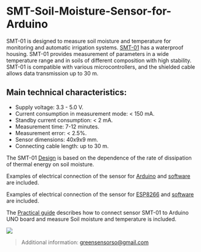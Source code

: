 # SMT-Soil-Moisture-Sensor-for-Arduino

SMT-01 is designed to measure soil moisture and temperature for monitoring and automatic irrigation systems.
[SMT-01](https://github.com/greensensors/SMT-Soil-Moisture-Sensor-for-Arduino/blob/main/SMT-01.png) has a waterproof housing. 
SMT-01 provides measurement of parameters in a wide temperature range and in soils of different composition with high stability. 
SMT-01 is compatible with various microcontrollers, and the shielded cable allows data transmission up to 30 m.

## Main technical characteristics:
- Supply voltage: 3.3 - 5.0 V.
- Current consumption in measurement mode: < 150 mA.
- Standby current consumption: < 2 mA.
- Measurement time: 7-12 minutes.
- Measurement error: < 2.5%.
- Sensor dimensions: 40x9x9 mm.
- Connecting cable length: up to 30 m.

The SMT-01 [Design](https://github.com/greensensors/SMT-Soil-Moisture-Sensor-for-Arduino/blob/main/SMT-description-Part1.pdf) is based on the dependence of the rate of dissipation of thermal energy on soil moisture.

Examples of electrical connection of the sensor for [Arduino](https://github.com/greensensors/SMT-Soil-Moisture-Sensor-for-Arduino/blob/main/SMT_Arduino_Circuit.png) 
and [software](https://github.com/greensensors/SMT-Soil-Moisture-Sensor-for-Arduino/blob/main/SMT-Arduino-example.ino) are included.

Examples of electrical connection of the sensor for [ESP8266](https://github.com/greensensors/SMT-Soil-Moisture-Sensor-for-Arduino/blob/main/SMT_ESP8266_Circuit.png) and [software](https://github.com/greensensors/SMT-Soil-Moisture-Sensor-for-Arduino/blob/main/SMT-ESP8266-example.ino) are included.

The [Practical guide](https://github.com/greensensors/SMT-Soil-Moisture-Sensor-for-Arduino/blob/main/SMT-description-Part2.pdf) describes how to connect sensor SMT-01 to Arduino UNO board and measure Soil moisture and temperature is included.

[![](https://d2ss6ovg47m0r5.cloudfront.net/badges/tindie-smalls.png)](https://www.tindie.com/products/22794/)
>
>Additional information: greensensorso@gmail.com

